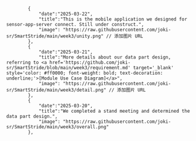             {
                "date":"2025-03-22",
                "title":"This is the mobile application we designed for sensor-app-server connect. Still under construct.",
                "image": "https://raw.githubusercontent.com/joki-sr/SmartStride/main/week3/unity.png" // 添加图片 URL
            },
            {
                "date":"2025-03-21",
                "title":"More details about our data part design, referring to <a href='https://github.com/joki-sr/SmartStride/blob/main/week3/requirement.md' target='_blank' style='color: #ff0000; font-weight: bold; text-decoration: underline;'>[Module Use Case Diagram]</a>",
                "image": "https://raw.githubusercontent.com/joki-sr/SmartStride/main/week3/detail.png" // 添加图片 URL
            },
            {
                "date":"2025-03-20",
                "title":"We completed a stand meeting and determined the data part design.",
                "image": "https://raw.githubusercontent.com/joki-sr/SmartStride/main/week3/overall.png"
            },